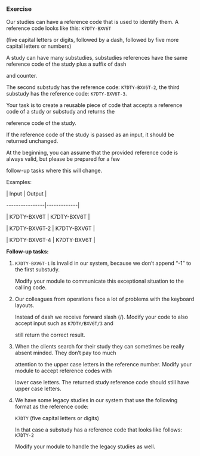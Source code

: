 ### Exercise

 

Our studies can have a reference code that is used to identify them. A reference code looks like this: `K7DTY-BXV6T`

(five capital letters or digits, followed by a dash, followed by five more capital letters or numbers)

 

A study can have many substudies, substudies references have the same reference code of the study plus a suffix of dash

and counter.

 

The second substudy has the reference code: `K7DTY-BXV6T-2`, the third substudy has the reference code: `K7DTY-BXV6T-3`.

 

Your task is to create a reusable piece of code that accepts a reference code of a study or substudy and returns the

reference code of the study.

 

If the reference code of the study is passed as an input, it should be returned unchanged.

 

At the beginning, you can assume that the provided reference code is always valid, but please be prepared for a few

follow-up tasks where this will change.

 

Examples:

| Input         | Output      |

----------------|-------------|

| K7DTY-BXV6T   | K7DTY-BXV6T |

| K7DTY-BXV6T-2 | K7DTY-BXV6T |

| K7DTY-BXV6T-4 | K7DTY-BXV6T |

 

**Follow-up tasks:**

1. `K7DTY-BXV6T-1` is invalid in our system, because we don’t append “-1” to the first substudy.

   Modify your module to communicate this exceptional situation to the calling code.

2. Our colleagues from operations face a lot of problems with the keyboard layouts.

   Instead of dash we receive forward slash (/). Modify your code to also accept input such as `K7DTY/BXV6T/3` and

   still return the correct result.

3. When the clients search for their study they can sometimes be really absent minded. They don’t pay too much

   attention to the upper case letters in the reference number. Modify your module to accept reference codes with

   lower case letters. The returned study reference code should still have upper case letters.

4. We have some legacy studies in our system that use the following format as the reference code:

 

   `K7DTY` (five capital letters or digits)

 

   In that case a substudy has a reference code that looks like follows: `K7DTY-2`

   Modify your module to handle the legacy studies as well.
